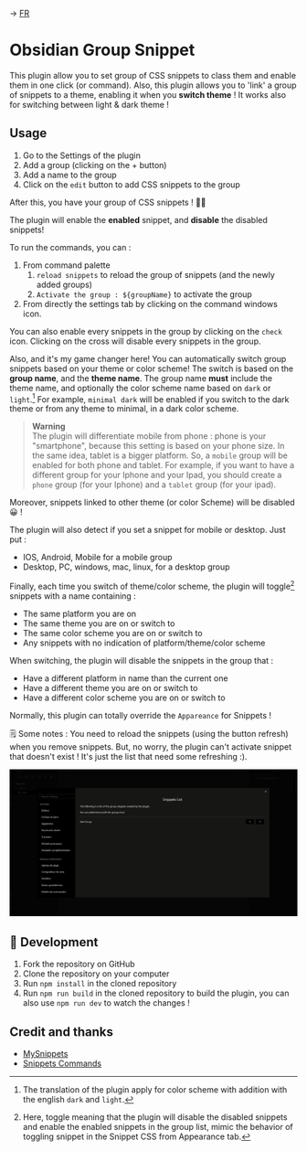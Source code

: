 -> [FR](docs/README_FR.md)

# Obsidian Group Snippet

This plugin allow you to set group of CSS snippets to class them and enable them in one click (or command). Also, this plugin allows you to 'link' a group of snippets to a theme, enabling it when you **switch theme** ! It works also for switching between light & dark theme !


## Usage

1. Go to the Settings of the plugin
2. Add a group (clicking on the + button)
3. Add a name to the group
4. Click on the `edit` button to add CSS snippets to the group


After this, you have your group of CSS snippets ! 🎉🎉

The plugin will enable the **enabled** snippet, and **disable** the disabled snippets!

To run the commands, you can :
1. From command palette
	1. `reload snippets` to reload the group of snippets (and the newly added groups)
	2. `Activate the group : ${groupName}` to activate the group
2. From directly the settings tab by clicking on the command windows icon.

You can also enable every snippets in the group by clicking on the `check` icon. Clicking on the cross will disable every snippets in the group.

Also, and it's my game changer here! You can automatically switch group snippets based on your theme or color scheme!
The switch is based on the **group name**, and the **theme name**. The group name **must** include the theme name, and optionally the color scheme name based on `dark` or `light`.[^1]
For example, `minimal dark` will be enabled if you switch to the dark theme or from any theme to minimal, in a dark color scheme. 


> **Warning**   
> The plugin will differentiate mobile from phone : phone is your "smartphone", because this setting is based on your phone size. In the same idea, tablet is a bigger platform. So, a `mobile` group will be enabled for both phone and tablet. For example, if you want to have a different group for your Iphone and your Ipad, you should create a `phone` group (for your Iphone) and a `tablet` group (for your ipad).

Moreover, snippets linked to other theme (or color Scheme) will be disabled 😀 !

The plugin will also detect if you set a snippet for mobile or desktop. Just put :
- IOS, Android, Mobile for a mobile group
- Desktop, PC, windows, mac, linux, for a desktop group

Finally, each time you switch of theme/color scheme, the plugin will toggle[^2] snippets with a name containing : 
- The same platform you are on 
- The same theme you are on or switch to
- The same color scheme you are on or switch to
- Any snippets with no indication of platform/theme/color scheme

When switching, the plugin will disable the snippets in the group that : 
- Have a different platform in name than the current one
- Have a different theme you are on or switch to 
- Have a different color scheme you are on or switch to


Normally, this plugin can totally override the `Appareance` for Snippets !

🗒️ Some notes : You need to reload the snippets (using the button refresh) when you remove snippets. But, no worry, the plugin can't activate snippet that doesn't exist ! It's just the list that need some refreshing :).


![](docs/docs_gif.gif)


## 🤖 Development

1. Fork the repository on GitHub
2. Clone the repository on your computer
3. Run `npm install` in the cloned repository
4. Run `npm run build` in the cloned repository to build the plugin, you can also use `npm run dev` to watch the changes !

## Credit and thanks
- [MySnippets](https://github.com/chetachiezikeuzor/MySnippets-Plugin)
- [Snippets Commands](https://github.com/deathau/snippet-commands-obsidian)

[^1]: The translation of the plugin apply for color scheme with addition with the english `dark` and `light`.
[^2]: Here, toggle meaning that the plugin will disable the disabled snippets and enable the enabled snippets in the group list, mimic the behavior of toggling snippet in the Snippet CSS from Appearance tab.
